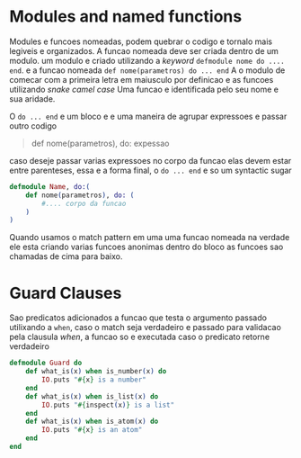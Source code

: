 # Modules and named functions

Modules e funcoes nomeadas, podem quebrar o codigo e tornalo mais legiveis e organizados. A funcao nomeada deve ser criada dentro de um modulo.
um modulo e criado utilizando a _keyword_ ```defmodule nome do .... end```. e a funcao nomeada ```def nome(parametros) do ... end```
A o modulo de comecar com a primeira letra em maiusculo por definicao e as funcoes utilizando _snake camel case_
Uma funcao e identificada pelo seu nome e sua aridade.

O ```do ... end``` e um bloco e e uma maneira de agrupar expressoes e passar outro codigo
> def nome(parametros), do: expessao

caso deseje passar varias expressoes no corpo da funcao elas devem estar entre parenteses, essa e a forma final, o ```do ... end``` e so um  syntactic sugar
```elixir
defmodule Name, do:(
    def nome(parametros), do: (
        #.... corpo da funcao
    )
)
```

Quando usamos o match pattern em uma uma funcao nomeada na verdade ele esta criando varias funcoes anonimas dentro do bloco as funcoes sao chamadas de cima para baixo.

# Guard Clauses

Sao predicatos adicionados a funcao que testa o argumento passado utilixando a ```when```, caso o match seja verdadeiro e passado para validacao pela clausula _when_, a funcao so e executada caso o predicato retorne verdadeiro

```elixir
defmodule Guard do
    def what_is(x) when is_number(x) do
        IO.puts "#{x} is a number"
    end
    def what_is(x) when is_list(x) do
        IO.puts "#{inspect(x)} is a list"
    end
    def what_is(x) when is_atom(x) do
        IO.puts "#{x} is an atom"
    end
end
```